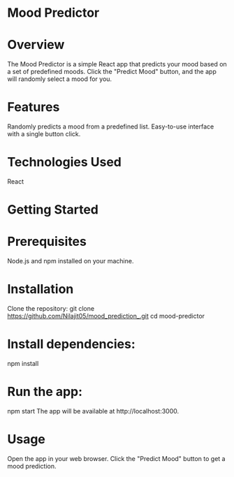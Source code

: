 
# Mood Predictor

# Overview
The Mood Predictor is a simple React app that predicts your mood based on a set of predefined moods. Click the "Predict Mood" button, and the app will randomly select a mood for you.

# Features
Randomly predicts a mood from a predefined list.
Easy-to-use interface with a single button click.
# Technologies Used
React
# Getting Started
# Prerequisites
Node.js and npm installed on your machine.
# Installation
Clone the repository:
git clone https://github.com/Nilajit05/mood_prediction_.git
cd mood-predictor
# Install dependencies:
npm install
# Run the app:
npm start
The app will be available at http://localhost:3000.

# Usage
Open the app in your web browser.
Click the "Predict Mood" button to get a mood prediction.
